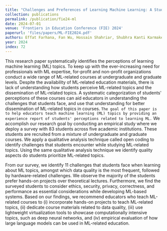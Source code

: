 ```yaml
---
title: "Challenges and Preferences of Learning Machine Learning: A Student Perspective"
collection: publications
permalink: /publication/fie24-ml
date: 2024-07-01
venue: 'Frontiers in Education Conference (FIE) 2024'
paperurl: 'files/papers/ML-FIE2024.pdf'
authors: Effat Farhana, Fan Wu, Hossain Shahriar, Shubhra Kanti Karmaker Santu, and Akond Rahman
year: 2024
index: 72
--- 
```

This research paper systematically identifies the perceptions of learning machine learning (ML) topics. To keep up with the ever-increasing need for professionals with ML expertise, for-profit and non-profit organizations conduct a wide range of ML-related courses at undergraduate and graduate levels. Despite the availability of ML-related education materials, there is lack of understanding how students perceive ML-related topics and the dissemination of ML-related topics. A systematic categorization of students' perceptions of these courses can aid educators in understanding the challenges that students face, and use that understanding for better dissemination of ML-related topics in courses. `The goal of this paper is to help educators teach machine learning (ML) topics by providing an experience report of students' perceptions related to learning ML.` We accomplish our research goal by conducting an empirical study where we deploy a survey with 83 students across five academic institutions. These students are recruited from a mixture of undergraduate and graduate courses. We apply a qualitative analysis technique called open coding to identify challenges that students encounter while studying ML-related topics. Using the same qualitative analysis technique we identify quality aspects do students prioritize ML-related topics.   

From our survey, we identify 11 challenges that students face when learning about ML topics, amongst which data quality is the most frequent, followed by hardware-related challenges. We observe the majority of the students prefer hands-on projects over theoretical lectures. Furthermore, we find the surveyed students to consider ethics, security, privacy, correctness, and performance as essential considerations while developing ML-based systems. Based on our findings, we recommend educators who teach ML-related courses to (i) incorporate hands-on projects to teach ML-related topics, (ii) dedicate course materials related to data quality, (iii) use lightweight virtualization tools to showcase computationally intensive topics, such as deep neural networks, and (iv) empirical evaluation of how large language models can be used in ML-related education.     
